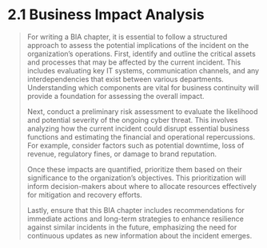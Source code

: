 # 2.1 Business Impact Analysis

> For writing a BIA chapter, it is essential to follow a structured approach to assess the potential implications of the incident on the organization’s operations. First, identify and outline the critical assets and processes that may be affected by the current incident. This includes evaluating key IT systems, communication channels, and any interdependencies that exist between various departments. Understanding which components are vital for business continuity will provide a foundation for assessing the overall impact.
>
> Next, conduct a preliminary risk assessment to evaluate the likelihood and potential severity of the ongoing cyber threat. This involves analyzing how the current incident could disrupt essential business functions and estimating the financial and operational repercussions. For example, consider factors such as potential downtime, loss of revenue, regulatory fines, or damage to brand reputation. 
>
> Once these impacts are quantified, prioritize them based on their significance to the organization’s objectives. This prioritization will inform decision-makers about where to allocate resources effectively for mitigation and recovery efforts. 
> 
> Lastly, ensure that this BIA chapter includes recommendations for immediate actions and long-term strategies to enhance resilience against similar incidents in the future, emphasizing the need for continuous updates as new information about the incident emerges.